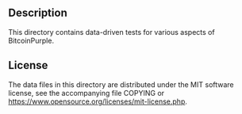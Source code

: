 Description
------------

This directory contains data-driven tests for various aspects of BitcoinPurple.

License
--------

The data files in this directory are distributed under the MIT software
license, see the accompanying file COPYING or
https://www.opensource.org/licenses/mit-license.php.


